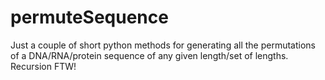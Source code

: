 # permuteSequence
Just a couple of short python methods for generating all the permutations of a DNA/RNA/protein sequence of any given length/set of lengths. Recursion FTW!
